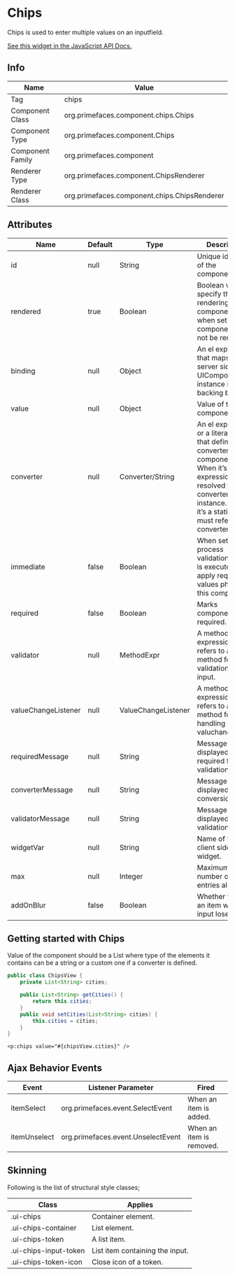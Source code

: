 # Chips

Chips is used to enter multiple values on an inputfield.

[See this widget in the JavaScript API Docs.](../jsdocs/classes/primefaces.widget.chips.html)

## Info

| Name | Value |
| --- | --- |
| Tag | chips
| Component Class | org.primefaces.component.chips.Chips
| Component Type | org.primefaces.component.Chips
| Component Family | org.primefaces.component |
| Renderer Type | org.primefaces.component.ChipsRenderer
| Renderer Class | org.primefaces.component.chips.ChipsRenderer

## Attributes

| Name | Default | Type | Description | 
| --- | --- | --- | --- |
| id | null | String | Unique identifier of the component
| rendered | true | Boolean | Boolean value to specify the rendering of the component, when set to false component will not be rendered.
| binding | null | Object | An el expression that maps to a server side UIComponent instance in a backing bean
| value | null | Object | Value of the component.
| converter | null | Converter/String | An el expression or a literal text that defines a converter for the component. When it’s an EL expression, it’s resolved to a converter instance. In case it’s a static text, it must refer to a converter id
| immediate | false | Boolean | When set true, process validations logic is executed at apply request values phase for this component.
| required | false | Boolean | Marks component as required.
| validator | null | MethodExpr | A method expression that refers to a method for validation the input.
| valueChangeListener | null | ValueChangeListener | A method binding expression that refers to a method for handling a valuchangeevent.
| requiredMessage | null | String | Message to be displayed when required field validation fails.
| converterMessage | null | String | Message to be displayed when conversion fails.
| validatorMessage | null | String | Message to be displayed when validation fields.
| widgetVar | null | String | Name of the client side widget.
| max | null | Integer | Maximum number of entries allowed.
| addOnBlur | false | Boolean | Whether to add an item when the input loses focus.

## Getting started with Chips
Value of the component should be a List where type of the elements it contains can be a string or a
custom one if a converter is defined.

```java
public class ChipsView {
    private List<String> cities;

    public List<String> getCities() {
        return this.cities;
    }
    public void setCities(List<String> cities) {
        this.cities = cities;
    }
}
```
```xhtml
<p:chips value="#{chipsView.cities}" />
```
## Ajax Behavior Events
| Event | Listener Parameter | Fired |
| --- | --- | --- |
| itemSelect | org.primefaces.event.SelectEvent | When an item is added.
| itemUnselect | org.primefaces.event.UnselectEvent | When an item is removed.

## Skinning
Following is the list of structural style classes;

| Class | Applies | 
| --- | --- | 
| .ui-chips | Container element.
| .ui-chips-container | List element.
| .ui-chips-token | A list item.
| .ui-chips-input-token | List item containing the input.
| .ui-chips-token-icon | Close icon of a token.
